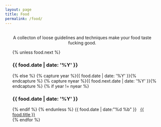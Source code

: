 ```yaml
---
layout: page
title: Food
permalink: /food/
---
```

<br>
<div align="center"> A collecton of loose guidelines and techniques make your food taste fucking good.</div>

<ul>
    {% unless food.next %}
      <h3>{{ food.date | date: '%Y' }}</h3>
    {% else %}
      {% capture year %}{{ food.date | date: '%Y' }}{% endcapture %}
      {% capture nyear %}{{ food.next.date | date: '%Y' }}{% endcapture %}
      {% if year != nyear %}
        <br>
        <h3>{{ food.date | date: '%Y' }}</h3>
      {% endif %}
    {% endunless %}
    <time>{{ food.date | date:"%d %b" }}</time>&nbsp;&nbsp;&nbsp;<a href="{{ food.url }}">{{ food.title }}</a><br>
  {% endfor %}
</ul>

